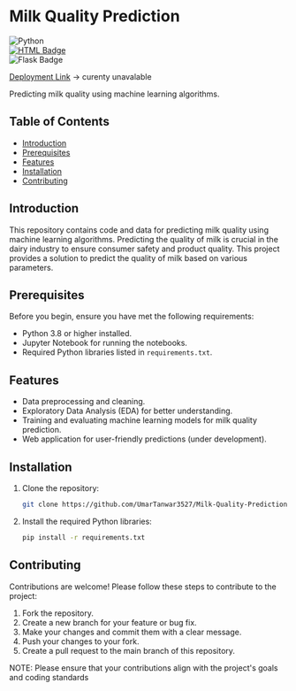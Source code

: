 # Milk Quality Prediction
![Python](https://img.shields.io/badge/python-v3.8+-blue.svg)  
[![HTML Badge](https://img.shields.io/badge/HTML-HTML5-orange)](https://html.spec.whatwg.org/multipage/)  
![Flask Badge](https://img.shields.io/badge/Flask-1.1.2-blue)  

[Deployment Link](https://milkqualityprediction.up.railway.app)
-> curenty unavalable

Predicting milk quality using machine learning algorithms.

## Table of Contents

- [Introduction](#introduction)
- [Prerequisites](#prerequisites)
- [Features](#features)
- [Installation](#installation)
- [Contributing](#contributing)

## Introduction

This repository contains code and data for predicting milk quality using machine learning algorithms. Predicting the quality of milk is crucial in the dairy industry to ensure consumer safety and product quality. This project provides a solution to predict the quality of milk based on various parameters.

## Prerequisites

Before you begin, ensure you have met the following requirements:

- Python 3.8 or higher installed.
- Jupyter Notebook for running the notebooks.
- Required Python libraries listed in `requirements.txt`.

## Features

- Data preprocessing and cleaning.
- Exploratory Data Analysis (EDA) for better understanding.
- Training and evaluating machine learning models for milk quality prediction.
- Web application for user-friendly predictions (under development).


## Installation

1. Clone the repository:
   ```bash
   git clone https://github.com/UmarTanwar3527/Milk-Quality-Prediction.git
   
2. Install the required Python libraries:
   ```bash
   pip install -r requirements.txt

## Contributing

Contributions are welcome! Please follow these steps to contribute to the project:

1. Fork the repository.
2. Create a new branch for your feature or bug fix.
3. Make your changes and commit them with a clear message.
4. Push your changes to your fork.
5. Create a pull request to the main branch of this repository.

NOTE: Please ensure that your contributions align with the project's goals and coding standards
